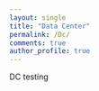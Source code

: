```yaml
---
layout: single
title: "Data Center"
permalink: /Dc/
comments: true
author_profile: true
---
```


DC testing

